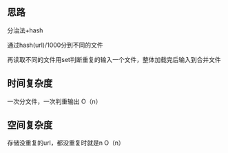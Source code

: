 ## 思路
分治法+hash

通过hash(url)/1000分到不同的文件

再读取不同的文件用set判断重复的输入一个文件，整体加载完后输入到合并文件

## 时间复杂度
一次分文件，一次判重输出
O（n）

## 空间复杂度
存储没重复的url，都没重复时就是n
O（n）

